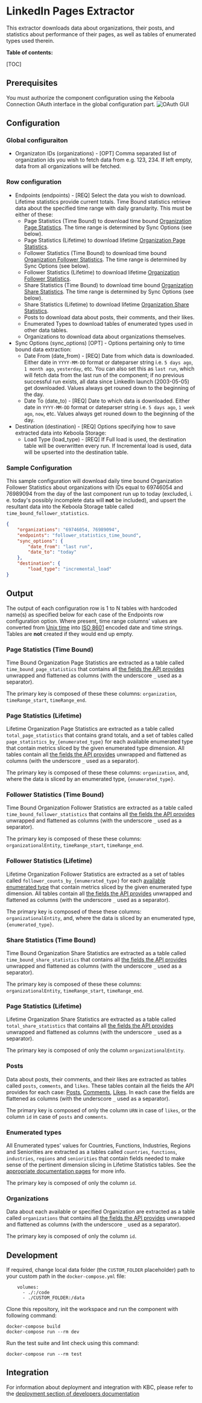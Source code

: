 # LinkedIn Pages Extractor

This extractor downloads data about organizations, their posts, and statistics about performance of their pages, as well as tables of enumerated types used therein.

**Table of contents:**

[TOC]

<!-- ## Functionality notes -->

## Prerequisites

You must authorize the component configuration using the Keboola Connection OAuth interface in the global configuration part.
![OAuth GUI](docs/imgs/oauth_gui.png)

<!-- ## Features

| **Feature**             | **Note**                                      |
|-------------------------|-----------------------------------------------|
| Generic UI form         | Dynamic UI form                               |
| Row Based configuration | Allows structuring the configuration in rows. |
| oAuth                   | oAuth authentication enabled                  |
| Incremental loading     | Allows fetching data in new increments.       |
| Backfill mode           | Support for seamless backfill setup.          |
| Date range filter       | Specify date range.                           |

## Supported endpoints

If you need more endpoints, please submit your request to
[ideas.keboola.com](https://ideas.keboola.com/) -->

## Configuration

### Global configuraiton
 - Organizaton IDs (organizations) - [OPT] Comma separated list of organization ids you wish to fetch data from e.g. 123, 234. If left empty, data from all organizations will be fetched.

### Row configuration
 - Endpoints (endpoints) - [REQ] Select the data you wish to download. Lifetime statistics provide current totals. Time Bound statistics retrieve data about the specified time range with daily granularity. This must be either of these:
    - Page Statistics (Time Bound) to download time bound [Organization Page Statistics](https://learn.microsoft.com/en-us/linkedin/marketing/integrations/community-management/organizations/page-statistics?view=li-lms-2022-08&tabs=http). The time range is determined by Sync Options (see below).
    - Page Statistics (Lifetime) to download lifetime [Organization Page Statistics](https://learn.microsoft.com/en-us/linkedin/marketing/integrations/community-management/organizations/page-statistics?view=li-lms-2022-08&tabs=http).
    - Follower Statistics (Time Bound) to download time bound [Organization Follower Statistics](https://learn.microsoft.com/en-us/linkedin/marketing/integrations/community-management/organizations/follower-statistics?view=li-lms-2022-08&tabs=http). The time range is determined by Sync Options (see below).
    - Follower Statistics (Lifetime) to download lifetime [Organization Follower Statistics](https://learn.microsoft.com/en-us/linkedin/marketing/integrations/community-management/organizations/follower-statistics?view=li-lms-2022-08&tabs=http).
    - Share Statistics (Time Bound) to download time bound [Organization Share Statistics](https://learn.microsoft.com/en-us/linkedin/marketing/integrations/community-management/organizations/share-statistics?view=li-lms-2022-08&tabs=http). The time range is determined by Sync Options (see below).
    - Share Statistics (Lifetime) to download lifetime [Organization Share Statistics](https://learn.microsoft.com/en-us/linkedin/marketing/integrations/community-management/organizations/share-statistics?view=li-lms-2022-08&tabs=http).
    - Posts to download data about posts, their comments, and their likes.
    - Enumerated Types to download tables of enumerated types used in other data tables.
    - Organizations to download data about organizations themselves.
 - Sync Options (sync_options) [OPT] - Options pertaining only to time bound data extraction:
    - Date From (date_from) - [REQ] Date from which data is downloaded. Either date in `YYYY-MM-DD` format or dateparser string i.e. `5 days ago`, `1 month ago`, `yesterday`, etc. You can also set this as `last run`, which will fetch data from the last run of the component; if no previous successful run exists, all data since LinkedIn launch (2003-05-05) get downloaded. Values always get rouned down to the beginning of the day.
    - Date To (date_to) - [REQ] Date to which data is downloaded. Either date in `YYYY-MM-DD` format or dateparser string i.e. `5 days ago`, `1 week ago`, `now`, etc. Values always get rouned down to the beginning of the day.
 - Destination (destination) - [REQ] Options specifying how to save extracted data into Keboola Storage:
    - Load Type (load_type) - [REQ] If Full load is used, the destination table will be overwritten every run. If Incremental load is used, data will be upserted into the destination table.

### Sample Configuration
This sample configuration will download daily time bound Organization Follower Statistics about organizations with IDs equal to 69746054 and 76989094 from the day of the last component run up to today (excluded, i. e. today's possibly incomplete data will **not** be included), and upsert the resultant data into the Keboola Storage table called `time_bound_follower_statistics`.
```json
{
    "organizations": "69746054, 76989094",
    "endpoints": "follower_statistics_time_bound",
    "sync_options": {
        "date_from": "last run",
        "date_to": "today"
    },
    "destination": {
        "load_type": "incremental_load"
}
```

## Output
The output of each configuration row is 1 to N tables with hardcoded name(s) as specified below for each case of the Endpoints row configuration option. Where present, time range columns' values are converted from [Unix time](https://en.wikipedia.org/wiki/Unix_time) into [ISO 8601](https://en.wikipedia.org/wiki/ISO_8601) encoded date and time strings. Tables are **not** created if they would end up empty.

<!-- List of tables, foreign keys, schema. -->
### Page Statistics (Time Bound)
Time Bound Organization Page Statistics are extracted as a table called `time_bound_page_statistics` that contains all [the fields the API provides](https://learn.microsoft.com/en-us/linkedin/marketing/integrations/community-management/organizations/page-statistics?view=li-lms-2022-08&tabs=http#sample-response-1) unwrapped and flattened as columns (with the underscore `_` used as a separator).

The primary key is composed of these these columns: `organization`, `timeRange_start`, `timeRange_end`.

### Page Statistics (Lifetime)
Lifetime Organization Page Statistics are extracted as a table called `total_page_statistics` that contains grand totals, and a set of tables called `page_statistics_by_{enumerated_type}` for each available enumerated type that contain metrics sliced by the given enumerated type dimension. All tables contain all [the fields the API provides](https://learn.microsoft.com/en-us/linkedin/marketing/integrations/community-management/organizations/page-statistics?view=li-lms-2022-08&tabs=http#sample-response) unwrapped and flattened as columns (with the underscore `_` used as a separator). 

The primary key is composed of these these columns: `organization`, and, where the data is sliced by an enumerated type, `{enumerated_type}`.

### Follower Statistics (Time Bound)
Time Bound Organization Follower Statistics are extracted as a table called `time_bound_follower_statistics` that contains all [the fields the API provides](https://learn.microsoft.com/en-us/linkedin/marketing/integrations/community-management/organizations/follower-statistics?view=li-lms-2022-08&tabs=http#sample-response-1) unwrapped and flattened as columns (with the underscore `_` used as a separator).

The primary key is composed of these these columns: `organizationalEntity`, `timeRange_start`, `timeRange_end`.

### Follower Statistics (Lifetime)
Lifetime Organization Follower Statistics are extracted as a set of tables called `follower_counts_by_{enumerated_type}` for each [available enumerated type](https://learn.microsoft.com/en-us/linkedin/marketing/integrations/community-management/organizations/follower-statistics?view=li-lms-2022-08&tabs=http#demographic-facets) that contain metrics sliced by the given enumerated type dimension. All tables contain all [the fields the API provides](https://learn.microsoft.com/en-us/linkedin/marketing/integrations/community-management/organizations/follower-statistics?view=li-lms-2022-08&tabs=http#sample-response) unwrapped and flattened as columns (with the underscore `_` used as a separator). 

The primary key is composed of these these columns: `organizationalEntity`, and, where the data is sliced by an enumerated type, `{enumerated_type}`.

### Share Statistics (Time Bound)
Time Bound Organization Share Statistics are extracted as a table called `time_bound_share_statistics` that contains all [the fields the API provides](https://learn.microsoft.com/en-us/linkedin/marketing/integrations/community-management/organizations/share-statistics?view=li-lms-2022-08&tabs=http#share-statistics-data-schema) unwrapped and flattened as columns (with the underscore `_` used as a separator).

The primary key is composed of these these columns: `organizationalEntity`, `timeRange_start`, `timeRange_end`.

### Page Statistics (Lifetime)
Lifetime Organization Share Statistics are extracted as a table called `total_share_statistics` that contains all [the fields the API provides](https://learn.microsoft.com/en-us/linkedin/marketing/integrations/community-management/organizations/share-statistics?view=li-lms-2022-08&tabs=http#share-statistics-data-schema) unwrapped and flattened as columns (with the underscore `_` used as a separator).

The primary key is composed of only the column `organizationalEntity`.

### Posts
Data about posts, their comments, and their likes are extracted as tables called `posts`, `comments`, and `likes`. These tables contain all the fields the API provides for each case: [Posts](https://learn.microsoft.com/en-us/linkedin/marketing/integrations/community-management/shares/posts-api?view=li-lms-2022-08&tabs=http#post-schema), [Comments](https://learn.microsoft.com/en-us/linkedin/marketing/integrations/community-management/shares/comments-api?view=li-lms-2022-08&tabs=http), [Likes](https://learn.microsoft.com/en-us/linkedin/marketing/integrations/community-management/shares/network-update-social-actions?view=li-lms-2022-08&tabs=http#retrieve-likes-on-shares). In each case the fields are flattened as columns (with the underscore `_` used as a separator).

The primary key is composed of only the column `URN` in case of `likes`, or the column `id` in case of `posts` and `comments`.

### Enumerated types
All Enumerated types' values for Countries, Functions, Industries, Regions and Seniorities are extracted as a tables called `countries`, `functions`, `industries`, `regions` and `seniorities` that contain fields needed to make sense of the pertinent dimension slicing in Lifetime Statistics tables. See the [appropriate documentation pages](https://learn.microsoft.com/en-us/linkedin/shared/references/v2/standardized-data?context=linkedin%2Fmarketing%2Fcontext&view=li-lms-2022-08) for more info.

The primary key is composed of only the column `id`.

### Organizations
Data about each available or specified Organization are extracted as a table called `organizations` that contains all [the fields the API provides](https://learn.microsoft.com/en-us/linkedin/marketing/integrations/community-management/organizations/organization-lookup-api?view=li-lms-2022-08&tabs=http#sample-response) unwrapped and flattened as columns (with the underscore `_` used as a separator).

The primary key is composed of only the column `id`.

## Development

If required, change local data folder (the `CUSTOM_FOLDER` placeholder) path to your custom path in
the `docker-compose.yml` file:

~~~~~~~~~~~~~~~~~~~~~~~~~~~~~~~~~~~~~~~~~~~~~~~~~~~~~~~~~~~~~~~~~~~~~~~~~~~~~~~~
    volumes:
      - ./:/code
      - ./CUSTOM_FOLDER:/data
~~~~~~~~~~~~~~~~~~~~~~~~~~~~~~~~~~~~~~~~~~~~~~~~~~~~~~~~~~~~~~~~~~~~~~~~~~~~~~~~

Clone this repository, init the workspace and run the component with following command:

~~~~~~~~~~~~~~~~~~~~~~~~~~~~~~~~~~~~~~~~~~~~~~~~~~~~~~~~~~~~~~~~~~~~~~~~~~~~~~~~
docker-compose build
docker-compose run --rm dev
~~~~~~~~~~~~~~~~~~~~~~~~~~~~~~~~~~~~~~~~~~~~~~~~~~~~~~~~~~~~~~~~~~~~~~~~~~~~~~~~

Run the test suite and lint check using this command:

~~~~~~~~~~~~~~~~~~~~~~~~~~~~~~~~~~~~~~~~~~~~~~~~~~~~~~~~~~~~~~~~~~~~~~~~~~~~~~~~
docker-compose run --rm test
~~~~~~~~~~~~~~~~~~~~~~~~~~~~~~~~~~~~~~~~~~~~~~~~~~~~~~~~~~~~~~~~~~~~~~~~~~~~~~~~

## Integration

For information about deployment and integration with KBC, please refer to the
[deployment section of developers documentation](https://developers.keboola.com/extend/component/deployment/)
